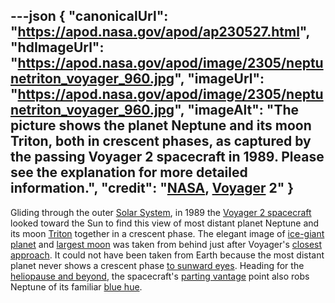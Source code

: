 ---json
{
  "canonicalUrl": "https://apod.nasa.gov/apod/ap230527.html",
  "hdImageUrl": "https://apod.nasa.gov/apod/image/2305/neptunetriton_voyager_960.jpg",
  "imageUrl": "https://apod.nasa.gov/apod/image/2305/neptunetriton_voyager_960.jpg",
  "imageAlt": "The picture shows the planet Neptune and its moon Triton, both in crescent phases, as captured by the passing Voyager 2 spacecraft in 1989. Please see the explanation for more detailed information.",
  "credit": "[NASA](https://www.nasa.gov/), [Voyager](https://voyager.jpl.nasa.gov/) 2"
}
---

Gliding through the outer [Solar System](https://solarsystem.nasa.gov/solar-system/our-solar-system/overview/), in 1989 the [Voyager 2 spacecraft](https://www.jpl.nasa.gov/missions/voyager-2) looked toward the Sun to find this view of most distant planet Neptune and its moon [Triton](https://apod.nasa.gov/apod/ap070304.html) together in a crescent phase. The elegant image of [ice-giant planet](https://solarsystem.nasa.gov/planets/neptune/in-depth/) and [largest moon](https://en.wikipedia.org/wiki/Triton_(moon)) was taken from behind just after Voyager's [closest approach](https://apod.nasa.gov/apod/ap140826.html). It could not have been taken from Earth because the most distant planet never shows a crescent phase [to sunward eyes](https://apod.nasa.gov/apod/ap220923.html). Heading for the [heliopause and beyond](https://www.jpl.nasa.gov/news/voyager-2-illuminates-boundary-of-interstellar-space), the spacecraft's [parting vantage](https://photojournal.jpl.nasa.gov/catalog/PIA02247) point also robs Neptune of its familiar [blue hue](https://apod.nasa.gov/apod/ap150215.html).
